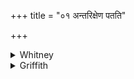 +++
title = "०१ अन्तरिक्षेण पतति"

+++

<details><summary>Whitney</summary>

### Translation
1. He flies through the atmosphere, looking down upon all existences;  
what the greatness is of the heavenly dog, with that oblation would we  
pay worship to thee.

### Notes
The first half-verse is RV. x. 136. 4 **a, b**, which differs only by  
reading *rūpā́* instead of *bhūtā́* in **b**; it is part of the hymn that  
extols the powers of the *muni*. Ppp. has a very different version of  
**b, c, d**: *svar bhūtā vyacācalat: sa no divyasyāi ’daṁ mahas tasmā  
etena haviṣā juhomi*.
</details>

<details><summary>Griffith</summary>

He flieth in the firmament observing all the things that be: We with this offering will adore the greatness of the Heavenly Hound.
</details>
